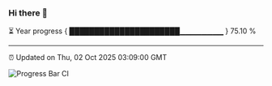 ### Hi there 👋

⏳ Year progress { ██████████████████████▁▁▁▁▁▁▁▁ } 75.10 %

---

⏰ Updated on Thu, 02 Oct 2025 03:09:00 GMT

![Progress Bar CI](https://github.com/IshwaranRudhara/GIT-ACTION/workflows/Progress%20Bar%20CI/badge.svg)
